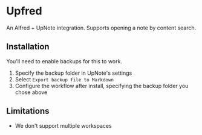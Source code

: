 # Upfred

An Alfred + UpNote integration. Supports opening a note by content search.

## Installation

You'll need to enable backups for this to work.

1. Specify the backup folder in UpNote's settings
2. Select `Export backup file to Markdown`
3. Configure the workflow after install, specifying the backup folder you chose above

## Limitations

- We don't support multiple workspaces
